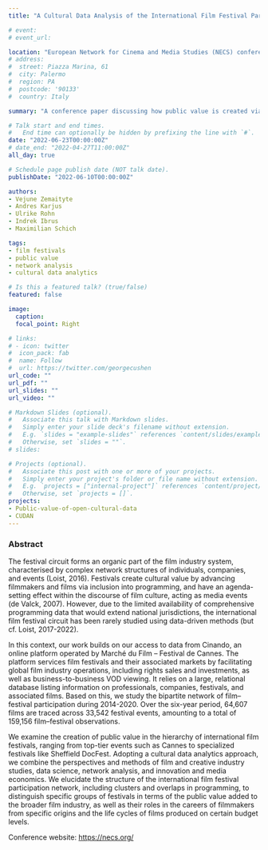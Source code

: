 ```yaml
---
title: "A Cultural Data Analysis of the International Film Festival Participation Network"

# event: 
# event_url: 

location: "European Network for Cinema and Media Studies (NECS) conference, National University of Theatre and Film, Bucharest, Romania"
# address:
#  street: Piazza Marina, 61
#  city: Palermo
#  region: PA
#  postcode: '90133'
#  country: Italy

summary: "A conference paper discussing how public value is created via the international film festival network"

# Talk start and end times.
#   End time can optionally be hidden by prefixing the line with `#`.
date: "2022-06-23T00:00:00Z"
# date_end: "2022-04-27T11:00:00Z"
all_day: true

# Schedule page publish date (NOT talk date).
publishDate: "2022-06-10T00:00:00Z"

authors: 
- Vejune Zemaityte
- Andres Karjus
- Ulrike Rohn
- Indrek Ibrus
- Maximilian Schich

tags:
- film festivals
- public value
- network analysis
- cultural data analytics

# Is this a featured talk? (true/false)
featured: false

image:
  caption: 
  focal_point: Right

# links:
# - icon: twitter
#  icon_pack: fab
#  name: Follow
#  url: https://twitter.com/georgecushen
url_code: ""
url_pdf: ""
url_slides: ""
url_video: ""

# Markdown Slides (optional).
#   Associate this talk with Markdown slides.
#   Simply enter your slide deck's filename without extension.
#   E.g. `slides = "example-slides"` references `content/slides/example-slides.md`.
#   Otherwise, set `slides = ""`.
# slides:

# Projects (optional).
#   Associate this post with one or more of your projects.
#   Simply enter your project's folder or file name without extension.
#   E.g. `projects = ["internal-project"]` references `content/project/deep-learning/index.md`.
#   Otherwise, set `projects = []`.
projects:
- Public-value-of-open-cultural-data
- CUDAN
---
```


### Abstract

The festival circuit forms an organic part of the film industry system, characterised by complex network structures of individuals, companies, and events (Loist, 2016). Festivals create cultural value by advancing filmmakers and films via inclusion into programming, and have an agenda-setting effect within the discourse of film culture, acting as media events (de Valck, 2007). However, due to the limited availability of comprehensive programming data that would extend national jurisdictions, the international film festival circuit has been rarely studied using data-driven methods (but cf. Loist, 2017-2022). 

In this context, our work builds on our access to data from Cinando, an online platform operated by Marché du Film – Festival de Cannes. The platform services film festivals and their associated markets by facilitating global film industry operations, including rights sales and investments, as well as business-to-business VOD viewing. It relies on a large, relational database listing information on professionals, companies, festivals, and associated films. Based on this, we study the bipartite network of film–festival participation during 2014-2020. Over the six-year period, 64,607 films are traced across 33,542 festival events, amounting to a total of 159,156 film–festival observations. 

We examine the creation of public value in the hierarchy of international film festivals, ranging from top-tier events such as Cannes to specialized festivals like Sheffield DocFest. Adopting a cultural data analytics approach, we combine the perspectives and methods of film and creative industry studies, data science, network analysis, and innovation and media economics. We elucidate the structure of the international film festival participation network, including clusters and overlaps in programming, to distinguish specific groups of festivals in terms of the public value added to the broader film industry, as well as their roles in the careers of filmmakers from specific origins and the life cycles of films produced on certain budget levels.

Conference website: https://necs.org/